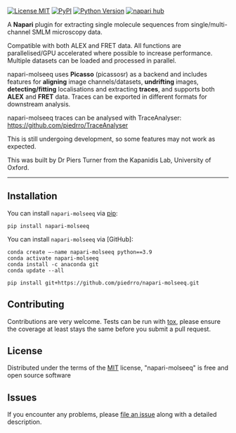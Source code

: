 
[![License MIT](https://img.shields.io/pypi/l/napari-GapSeq2.svg?color=green)](https://github.com/piedrro/napari-molseeq/blob/main/LICENSE)
[![PyPI](https://img.shields.io/pypi/v/napari-GapSeq2.svg?color=green)](https://pypi.org/project/napari-molseeq/)
[![Python Version](https://img.shields.io/pypi/pyversions/napari-GapSeq2.svg?color=green)](https://python.org)
[![napari hub](https://img.shields.io/endpoint?url=https://api.napari-hub.org/shields/napari-GapSeq2)](https://napari-hub.org/plugins/napari-molseeq)

A **Napari** plugin for extracting single molecule sequences from single/multi-channel SMLM microscopy data. 

Compatible with both ALEX and FRET data. All functions are parallelised/GPU accelerated where possible to increase performance.
Multiple datasets can be loaded and processed in parallel.

napari-molseeq uses **Picasso** (picassosr) as a backend and includes features for **aligning** image channels/datasets, **undrifting** images, **detecting/fitting** localisations and extracting **traces**, and supports both **ALEX** and **FRET** data. Traces can be exported in different formats for downstream analysis.

napari-molseeq traces can be analysed with TraceAnalyser: https://github.com/piedrro/TraceAnalyser

This is still undergoing development, so some features may not work as expected.

This was built by Dr Piers Turner from the Kapanidis Lab, University of Oxford.

----------------------------------

## Installation

You can install `napari-molseeq` via [pip]:

    pip install napari-molseeq

You can install `napari-molseeq` via [GitHub]:

    conda create –-name napari-molseeq python==3.9
    conda activate napari-molseeq
    conda install -c anaconda git
    conda update --all

    pip install git+https://github.com/piedrro/napari-molseeq.git

## Contributing

Contributions are very welcome. Tests can be run with [tox], please ensure
the coverage at least stays the same before you submit a pull request.

## License

Distributed under the terms of the [MIT] license,
"napari-molseeq" is free and open source software

## Issues

If you encounter any problems, please [file an issue] along with a detailed description.

[napari]: https://github.com/napari/napari
[Cookiecutter]: https://github.com/audreyr/cookiecutter
[@napari]: https://github.com/napari
[MIT]: http://opensource.org/licenses/MIT
[BSD-3]: http://opensource.org/licenses/BSD-3-Clause
[GNU GPL v3.0]: http://www.gnu.org/licenses/gpl-3.0.txt
[GNU LGPL v3.0]: http://www.gnu.org/licenses/lgpl-3.0.txt
[Apache Software License 2.0]: http://www.apache.org/licenses/LICENSE-2.0
[Mozilla Public License 2.0]: https://www.mozilla.org/media/MPL/2.0/index.txt
[cookiecutter-napari-plugin]: https://github.com/napari/cookiecutter-napari-plugin

[file an issue]: https://github.com/piedrro/napari-GapSeq2/issues

[napari]: https://github.com/napari/napari
[tox]: https://tox.readthedocs.io/en/latest/
[pip]: https://pypi.org/project/pip/
[PyPI]: https://pypi.org/
